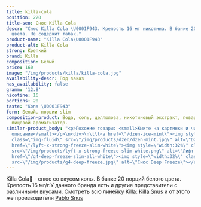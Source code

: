 ```yaml
---
title: killa-cola
position: 220
title-seo: Снюс Killa Cola
descr: "Снюс Killa Cola \U0001F943. Крепость 16 мг никотина. В банке 20 порций белого
  цвета. Не содержит табак."
product-name: "Killa Cola\U0001F943"
product-alt: Killa Cola
strong: Крепкий
brand: Killa
composition: Белый
price: 160
image: "/img/products/killa/killa-cola.jpg"
availability-descr: Под заказ
has_availability: false
gramm: '12.8'
nicotine: 16
portions: 20
taste: "Кола \U0001F943"
form: Белый, порции slim
composition-product: Вода, соль, целлюлоза, никотиновый экстракт, поваренная сода,
  пищевой ароматизатор.
similar-product_body: "<p>Похожие товары: <small>Жмите на картинки и читайте полное
  описание</small></p>\n<div>\n\t\t<a href=\"/dzen-ice-mint\"><img style=\"width:32%\"
  class=\"img-fluid\" src=\"/img/products/dzen/dzen-mint.jpg\" alt=\"Dzen Ice Mint\"></a>\n\t\t<a
  href=\"/lyft-x-strong-freeze-slim-white\"><img style=\"width:32%\" class=\"img-fluid\"
  src=\"/img/products/lyft-x-strong-freeze-slim-white.png\" alt=\"Лифт фриз\"></a>\n<a
  href=\"/g4-deep-freeze-slim-all-white\"><img style=\"width:32%\" class=\"img-fluid\"
  src=\"/img/products/g4-deep-freeze.jpg\" alt=\"Снюс Deep Freeze\"></a>\n</div>"
---
```


Killa Cola🥃 - снюс со вкусом колы. В банке 20 порций белого цвета. Крепость 16 мг/г.У данного бренда есть и другие представители c различными вкусами. Смотреть всю линейку Killa: <a href="/killa-snus">Killa Snus</a> и от этого же производителя <a href="/pablo-snus">Pablo Snus</a>